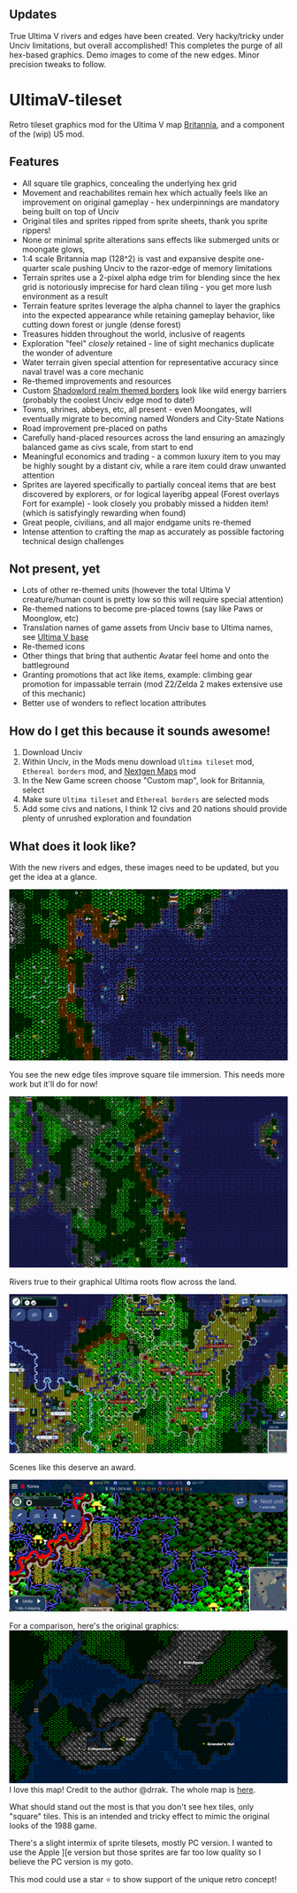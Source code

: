 ## Updates

True Ultima V rivers and edges have been created. Very hacky/tricky under Unciv limitations, but overall accomplished! This completes the purge of all hex-based graphics. Demo images to come of the new edges. Minor precision tweaks to follow.

# UltimaV-tileset
Retro tileset graphics mod for the Ultima V map [Britannia](https://github.com/hackedpassword/Nextgen-Maps#britannia-overworld), and a component of the (wip) U5 mod.

## Features

- All square tile graphics, concealing the underlying hex grid
- Movement and reachabilites remain hex which actually feels like an improvement on original gameplay - hex underpinnings are mandatory being built on top of Unciv
- Original tiles and sprites ripped from sprite sheets, thank you sprite rippers!
- None or minimal sprite alterations sans effects like submerged units or moongate glows, 
- 1:4 scale Britannia map (128^2) is vast and expansive despite one-quarter scale pushing Unciv to the razor-edge of memory limitations
- Terrain sprites use a 2-pixel alpha edge trim for blending since the hex grid is notoriously imprecise for hard clean tiling - you get more lush environment as a result
- Terrain feature sprites leverage the alpha channel to layer the graphics into the expected appearance while retaining gameplay behavior, like cutting down forest or jungle (dense forest)
- Treasures hidden throughout the world, inclusive of reagents
- Exploration "feel" *closely* retained - line of sight mechanics duplicate the wonder of adventure
- Water terrain given special attention for representative accuracy since naval travel was a core mechanic
- Re-themed improvements and resources
- Custom [Shadowlord realm themed borders](https://github.com/hackedpassword/Ethereal-borders) look like wild energy barriers (probably the coolest Unciv edge mod to date!)
- Towns, shrines, abbeys, etc, all present - even Moongates, will eventually migrate to becoming named Wonders and City-State Nations
- Road improvement pre-placed on paths
- Carefully hand-placed resources across the land ensuring an amazingly balanced game as civs scale, from start to end
- Meaningful economics and trading - a common luxury item to you may be highly sought by a distant civ, while a rare item could draw unwanted attention
- Sprites are layered specifically to partially conceal items that are best discovered by explorers, or for logical layeribg appeal (Forest overlays Fort for example) - look closely you probably missed a hidden item! (which is satisfyingly rewarding when found)
- Great people, civilians, and all major endgame units re-themed
- Intense attention to crafting the map as accurately as possible factoring technical design challenges

## Not present, yet
- Lots of other re-themed units (however the total Ultima V creature/human count is pretty low so this will require special attention)
- Re-themed nations to become pre-placed towns (say like Paws or Moonglow, etc)
- Translation names of game assets from Unciv base to Ultima names, see [Ultima V base](https://github.com/hackedpassword/UltimaV-base/blob/main/jsons/translations/English.properties)
- Re-themed icons
- Other things that bring that authentic Avatar feel home and onto the battleground
- Granting promotions that act like items, example: climbing gear promotion for impassable terrain (mod Z2/Zelda 2 makes extensive use of this mechanic)
- Better use of wonders to reflect location attributes

## How do I get this because it sounds awesome!
1. Download Unciv
2. Within Unciv, in the Mods menu download `Ultima tileset` mod, `Ethereal borders` mod, and [Nextgen Maps](https://github.com/hackedpassword/Nextgen-Maps) mod
3. In the New Game screen choose "Custom map", look for Britannia, select
4. Make sure `Ultima tileset` and `Ethereal borders` are selected mods
5. Add some civs and nations, I think 12 civs and 20 nations should provide plenty of unrushed exploration and foundation

## What does it look like?

With the new rivers and edges, these images need to be updated, but you get the idea at a glance.

![](https://github.com/hackedpassword/Unciv-Assets/blob/main/Images/Ultima%20V/u5_next_phase.png)

You see the new edge tiles improve square tile immersion. This needs more work but it'll do for now!

![](https://github.com/hackedpassword/Unciv-Assets/blob/main/Images/Ultima%20V/u5_next_phase2.png)

Rivers true to their graphical Ultima roots flow across the land.

![](https://github.com/hackedpassword/Unciv-Assets/blob/main/Images/Ultima%20V/new_rivers.png)

Scenes like this deserve an award.

![](https://raw.githubusercontent.com/hackedpassword/Unciv-Assets/refs/heads/main/Images/Ultima%20V/Award%20winning%20screenshot.png)

For a comparison, here's the original graphics:
![](https://github.com/hackedpassword/Unciv-Assets/blob/main/Images/Ultima%20V/original_map-at-cove.png)
I love this map! Credit to the author @drrak. The whole map is [here](https://drrak.github.io/ultima5/).

What should stand out the most is that you don't see hex tiles, only "square" tiles. This is an intended and tricky effect to mimic the original looks of the 1988 game.

There's a slight intermix of sprite tilesets, mostly PC version. I wanted to use the Apple ][e version but those sprites are far too low quality so I believe the PC version is my goto.

This mod could use a star :star: to show support of the unique retro concept!
